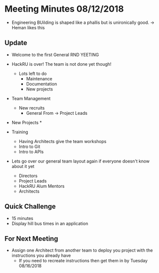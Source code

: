 # Meeting Minutes 08/12/2018
* Engineering BUilding is shaped like a phallis but is unironically good. -> Heman likes this

## Update

* Welcome to the first General RND YEETING
* HackRU is over! The team is not done yet though!
  * Lots left to do
    * Maintenance
    * Documentation
    * New projects
* Team Management
  * New recruits
    * General From -> Project Leads
* New Projects
  * 
* Training
  * Having Architects give the team workshops
  * Intro to Git
  * Intro to APIs

* Lets go over our general team layout again if everyone doesn't know about it yet
  * Directors
  * Project Leads
  * HackRU Alum Mentors
  * Architects
  
## Quick Challenge

* 15 minutes
* Display hill bus times in an application


## For Next Meeting

* Assign one Architect from another team to deploy you project with the instructions you already have
  * If you need to recreate instructions then get them in by Tuesday 08/16/2018
